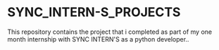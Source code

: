 # SYNC_INTERN-S_PROJECTS

This repository contains the project that i completed as part of my one month internship with SYNC INTERN'S as a python developer..
